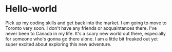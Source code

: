 # Hello-world
Pick up my coding skills and get back into the market.
I am going to move to Toronto very soon. I don't have any friends or acquaintances there. I've never been to Canada in my life. It's a scary new world out there, especially for someone who's gonna go there alone. I am a little bit freaked out yet super excited about exploring this new adventure. 

